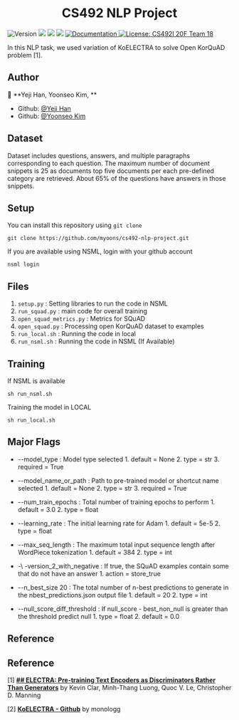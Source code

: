 <h1 align="center">CS492 NLP Project</h1>
<p>
  <img alt="Version" src="https://img.shields.io/badge/version-1.0.0-blue.svg?cacheSeconds=2592000" />
  <img src="https://img.shields.io/badge/pip-%3E%3D20.1.1-blue.svg" />
  <img src="https://img.shields.io/badge/python-%3E%3D3.7.7-blue.svg" />
  <img src="https://img.shields.io/badge/pytorch-%3E%3D1.6.0-blue.svg" />
  <a href="https://github.com/myoons/cs492-nlp-project" target="_blank">
    <img alt="Documentation" src="https://img.shields.io/badge/documentation-yes-brightgreen.svg" />
  </a>
  <a href="#" target="_blank">
    <img alt="License: CS492I 20F Team 18" src="https://img.shields.io/badge/License-CS492I Team 18-red.svg" />
  </a>
</p>

In this NLP task, we used variation of KoELECTRA to solve Open KorQuAD problem [1]. 

## Author

👤 **Yeji Han, Yoonseo Kim, **

* Github: [@Yeji Han](https://github.com/yejihan-dev)
* Github: [@Yoonseo Kim](https://github.com/myoons)

## Dataset

Dataset includes questions, answers, and multiple paragraphs corresponding to each question. The maximum number of document snippets is 25 as documents top five documents per each pre-defined category are retrieved. About 65% of the questions have answers in those snippets. 

## Setup

You can install this repository using `git clone`

    git clone https://github.com/myoons/cs492-nlp-project.git


If you are available using NSML, login with your github account

    nsml login

## Files

1. `setup.py` : Setting libraries to run the code in NSML
2. `run_squad.py` : main code for overall training
3. `open_squad_metrics.py` : Metrics for SQuAD
4. `open_squad.py` : Processing open KorQuAD dataset to examples
5. `run_local.sh` : Running the code in local
6. `run_nsml.sh` : Running the code in NSML (If Available)

## Training

If NSML is available

    sh run_nsml.sh

Training the model in LOCAL

    sh run_local.sh

## Major Flags

- -\-model_type : Model type selected
		1. default = None
		2. type =  str
		3. required = True

- -\-model_name_or_path : Path to pre-trained model or shortcut name selected
		1. default = None
		2. type =  str
		3. required = True

- -\-num_train_epochs : Total number of training epochs to perform
		 1. default = 3.0
		 2. type = float

- -\-learning_rate : The initial learning rate for Adam
		1. default = 5e-5
		2. type = float

- -\-max_seq_length : The maximum total input sequence length after WordPiece tokenization
		1. default = 384
		2. type = int
		
- -\ -version_2_with_negative : If true, the SQuAD examples contain some that do not have an answer
		1. action = store_true

- -\-n_best_size 20 : The total number of n-best predictions to generate in the nbest_predictions.json output file
		1. default = 20
		2. type = int

- -\-null_score_diff_threshold : If null_score - best_non_null is greater than the threshold predict null
		1. type = float
		2. default = 0.0

## Reference
## Reference
[1] **[## ELECTRA: Pre-training Text Encoders as Discriminators Rather Than Generators](https://arxiv.org/abs/2001.07685)** by Kevin Clar, Minh-Thang Luong, Quoc V. Le, Christopher D. Manning

[2] **[KoELECTRA - Github](https://github.com/monologg/KoELECTRA)** by monologg
